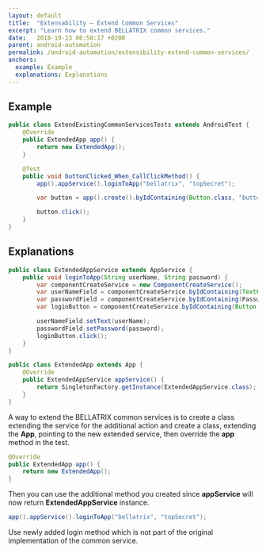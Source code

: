 ```yaml
---
layout: default
title:  "Extensability – Extend Common Services"
excerpt: "Learn how to extend BELLATRIX common services."
date:   2018-10-23 06:50:17 +0200
parent: android-automation
permalink: /android-automation/extensibility-extend-common-services/
anchors:
  example: Example
  explanations: Explanations
---
```

Example
-------
```java
public class ExtendExistingCommonServicesTests extends AndroidTest {
    @Override
    public ExtendedApp app() {
        return new ExtendedApp();
    }

    @Test
    public void buttonClicked_When_CallClickMethod() {
        app().appService().loginToApp("bellatrix", "topSecret");

        var button = app().create().byIdContaining(Button.class, "button");

        button.click();
    }
}
```

Explanations
------------
```java
public class ExtendedAppService extends AppService {
    public void loginToApp(String userName, String password) {
        var componentCreateService = new ComponentCreateService();
        var userNameField = componentCreateService.byIdContaining(TextField.class, "textBox");
        var passwordField = componentCreateService.byIdContaining(PasswordField.class, "passwordBox");
        var loginButton = componentCreateService.byIdContaining(Button.class, "loginButton");

        userNameField.setText(userName);
        passwordField.setPassword(password);
        loginButton.click();
    }
}
```
```java
public class ExtendedApp extends App {
    @Override
    public ExtendedAppService appService() {
        return SingletonFactory.getInstance(ExtendedAppService.class);
    }
}
```
A way to extend the BELLATRIX common services is to create a class extending the service for the additional action and create a class, extending the **App**, pointing to the new extended service, then override the **app** method in the test.
```java
@Override
public ExtendedApp app() {
    return new ExtendedApp();
}
```
Then you can use the additional method you created since **appService** will now return **ExtendedAppService** instance.
```java
app().appService().loginToApp("bellatrix", "topSecret");
```
Use newly added login method which is not part of the original implementation of the common service.